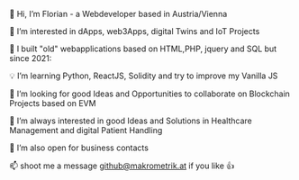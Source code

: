 👋  Hi, I’m Florian - a Webdeveloper based in Austria/Vienna

:pushpin: I’m interested in dApps, web3Apps, digital Twins and IoT Projects 

:pushpin: I built "old" webapplications based on HTML,PHP, jquery and SQL but since 2021:

:bulb: I’m learning Python, ReactJS, Solidity and try to improve my Vanilla JS

:eyes: I’m looking for good Ideas and Opportunities to collaborate on Blockchain Projects based on EVM

🔦  I’m always interested in good Ideas and Solutions in Healthcare Management and digital Patient Handling
 
:eyes: I’m also open for business contacts 


📫  shoot me a message github@makrometrik.at if you like 👍
